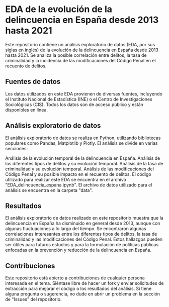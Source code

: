 # **EDA de la evolución de la delincuencia en España desde 2013 hasta 2021**

Este repositorio contiene un análisis exploratorio de datos (EDA, por sus siglas en inglés) de la evolución de la delincuencia en España desde 2013 hasta 2021. Se analiza la posible correlación entre delitos, la tasa de criminalidad y la incidencia de las modificaciones del Código Penal en el recuento de delitos.

## **Fuentes de datos**
Los datos utilizados en este EDA provienen de diversas fuentes, incluyendo el Instituto Nacional de Estadística (INE) o el Centro de Investigaciones Sociológicas (CIS). Todos los datos son de acceso público y están disponibles en línea.

## **Análisis exploratorio de datos**
El análisis exploratorio de datos se realiza en Python, utilizando bibliotecas populares como Pandas, Matplotlib y Plotly. El análisis se divide en varias secciones:

Análisis de la evolución temporal de la delincuencia en España.
Análisis de los diferentes tipos de delitos y su evolución temporal.
Análisis de la tasa de criminalidad y su evolución temporal.
Análisis de las modificaciones del Código Penal y su posible impacto en el recuento de delitos.
El código utilizado para realizar este EDA se encuentra en el archivo "EDA_delincuencia_espana.ipynb". El archivo de datos utilizado para el análisis se encuentra en la carpeta "data".

## **Resultados**
El análisis exploratorio de datos realizado en este repositorio muestra que la delincuencia en España ha disminuido en general desde 2013, aunque con algunas fluctuaciones a lo largo del tiempo. Se encontraron algunas correlaciones interesantes entre los diferentes tipos de delitos, la tasa de criminalidad y las modificaciones del Código Penal. Estos hallazgos pueden ser útiles para futuros estudios y para la formulación de políticas públicas enfocadas en la prevención y reducción de la delincuencia en España.

## **Contribuciones**
Este repositorio está abierto a contribuciones de cualquier persona interesada en el tema. Siéntase libre de hacer un fork y enviar solicitudes de extracción para mejorar el código o los resultados del análisis. Si tiene alguna pregunta o sugerencia, no dude en abrir un problema en la sección de "Issues" del repositorio.
